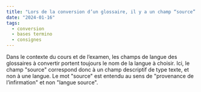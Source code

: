 ```yaml
---
title: "Lors de la conversion d’un glossaire, il y a un champ “source”. Qu’est-ce que je dois sélectionner pour ce champ ?"
date: "2024-01-16"
tags:
  - conversion
  - bases termino
  - consignes
---
```


Dans le contexte du cours et de l’examen, les champs de langue des glossaires à convertir portent toujours le nom de la langue à choisir. Ici, le champ "source" correspond donc à un champ descriptif de type texte, et non à une langue. Le mot "source" est entendu au sens de "provenance de l’infirmation" et non "langue source".

